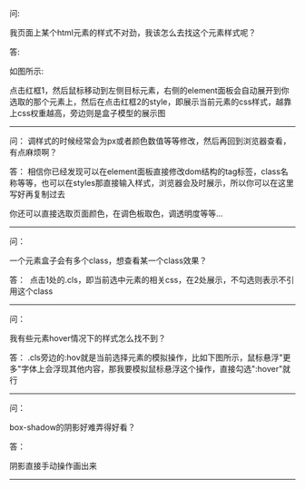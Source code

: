 问:

我页面上某个html元素的样式不对劲，我该怎么去找这个元素样式呢？

答:

如图所示:
![]()

点击红框1，然后鼠标移动到左侧目标元素，右侧的element面板会自动展开到你选取的那个元素上，然后在点击红框2的style，即展示当前元素的css样式，越靠上css权重越高，旁边则是盒子模型的展示图

---

问： 调样式的时候经常会为px或者颜色数值等等修改，然后再回到浏览器查看，有点麻烦啊？

答： 相信你已经发现可以在element面板直接修改dom结构的tag标签，class名称等等，也可以在styles那直接输入样式，浏览器会及时展示，所以你可以在这里写好再复制过去
![]()

你还可以直接选取页面颜色，在调色板取色，调透明度等等...

---

问：

一个元素盒子会有多个class，想查看某一个class效果？

答：
![]()
点击1处的.cls，即当前选中元素的相关css，在2处展示，不勾选则表示不引用这个class

---
问： 

我有些元素hover情况下的样式怎么找不到？

答： 
.cls旁边的:hov就是当前选择元素的模拟操作，比如下图所示，鼠标悬浮"更多"字体上会浮现其他内容，那我要模拟鼠标悬浮这个操作，直接勾选":hover"就行

---
问：

box-shadow的阴影好难弄得好看？

答：

阴影直接手动操作画出来

---
